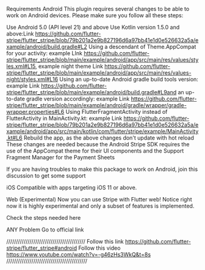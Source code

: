 Requirements
Android
This plugin requires several changes to be able to work on Android devices. Please make sure you follow all these steps:

Use Android 5.0 (API level 21) and above
Use Kotlin version 1.5.0 and above:Link https://github.com/flutter-stripe/flutter_stripe/blob/79b201a2e9b827196d6a97bb41e1d0e526632a5a/example/android/build.gradle#L2
Using a descendant of Theme.AppCompat for your activity: example LInk https://github.com/flutter-stripe/flutter_stripe/blob/main/example/android/app/src/main/res/values/styles.xml#L15, example night theme Link https://github.com/flutter-stripe/flutter_stripe/blob/main/example/android/app/src/main/res/values-night/styles.xml#L16
Using an up-to-date Android gradle build tools version: example Link https://github.com/flutter-stripe/flutter_stripe/blob/main/example/android/build.gradle#L9and an up-to-date gradle version accordingly: example Link https://github.com/flutter-stripe/flutter_stripe/blob/main/example/android/gradle/wrapper/gradle-wrapper.properties#L6
Using FlutterFragmentActivity instead of FlutterActivity in MainActivity.kt: example Link https://github.com/flutter-stripe/flutter_stripe/blob/79b201a2e9b827196d6a97bb41e1d0e526632a5a/example/android/app/src/main/kotlin/com/flutter/stripe/example/MainActivity.kt#L6
Rebuild the app, as the above changes don't update with hot reload
These changes are needed because the Android Stripe SDK requires the use of the AppCompat theme for their UI components and the Support Fragment Manager for the Payment Sheets

If you are having troubles to make this package to work on Android, join this discussion to get some support

iOS
Compatible with apps targeting iOS 11 or above.

Web (Experimental)
Now you can use Stripe with Flutter web! Notice right now it is highly experimental and only a subset of features is implemented.

Check the steps needed here

ANY Problem Go to official link 


/////////////////////////////////////////
Follow this link 
https://github.com/flutter-stripe/flutter_stripe#android
Follow this video 
https://www.youtube.com/watch?v=-g46zHs3WkQ&t=8s
//////////////////////////////////////////
